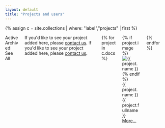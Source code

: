 ```yaml
---
layout: default
title: "Projects and users"
---
```

{% assign c = site.collections | where: "label","projects" | first %}
<div class="filter columns">
  <input type="radio" id="tag-0" class="filter-tag" name="filter-radio" hidden>
  <input type="radio" id="tag-1" class="filter-tag" name="filter-radio" hidden checked>
  <input type="radio" id="tag-2" class="filter-tag" name="filter-radio" hidden>

  <div class="filter-nav column col-4 col-md-12 my-2">
    <label class="chip" for="tag-1">Active</label>
    <label class="chip" for="tag-2">Archived</label>
    <label class="chip" for="tag-0">See All</label>
  </div>
  <div class="column col-md-12 my-2">
    <span class="show-md">If you'd like to see your project added here, please <a href="mailto:info@music-encoding.org">contact us</a>.</span>
    <span class="float-right hide-md">If you'd like to see your project added here, please <a href="mailto:info@music-encoding.org">contact us</a>.</span></div>
  <div class="filter-body columns projects column col-12">
  {% for project in c.docs %}
  <div class="column filter-item col-4 col-sm-12 col-lg-6" data-tag="{% if project.archive == true %}tag-2{% else %}tag-1{% endif %}">
      <div class="card project">
          <div class="card-image">
              {% if project.image %}
              <img class="mei-project-image img-fit-cover" alt="{{ project.name }}" src="{{ site.baseurl }}/images/{{ project.image }}"/>
              {% endif %}
          </div>
          <div class="card-header">
              <div class="card-title h5">
                  {{ project.name }}
              </div>
              <div class="card-subtitle text-gray">
                  {{ project.fullname }}
              </div>
          </div>
          <div class="card-footer">
              <a class="btn float-right btn-sm" href="{{ project.url }}.html">More…</a>
          </div>
      </div>
  </div>
  {% endfor %}
  </div>
</div>
